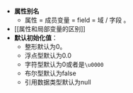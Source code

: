 - **属性别名**
	- 属性 = 成员变量 = field = 域 / 字段 。
- [[属性和局部变量的区别]]
- **默认初始化值**：
	- 整形默认为0。
	- 浮点型默认为0.0
	- 字符型默认为0或者是`\u0000`
	- 布尔型默认为false
	- 引用数据类型默认为null